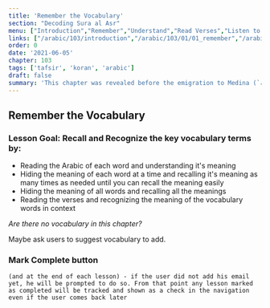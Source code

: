 ```yaml
---
title: 'Remember the Vocabulary'
section: "Decoding Sura al Asr"
menu: ["Introduction","Remember","Understand","Read Verses","Listen to Verses","Apply the Verses","Reflect on the Verses"]
links: ["/arabic/103/introduction","/arabic/103/01/01_remember","/arabic/103/01/02_understand","/arabic/103/02/01_read-verses","/arabic/103/02/02_listen-verses","/arabic/103/02/03_apply-verses","/arabic/103/03/01_reflect-verses"]
order: 0
date: '2021-06-05'
chapter: 103
tags: ['tafsir', 'koran', 'arabic']
draft: false
summary: 'This chapter was revealed before the emigration to Medina (`مكية`). It comes with a goal of succinct advice, clarifying the reason for mankind's happiness or distress and indicating victory in this life versus loss and perdition.'
---
```


## Remember the Vocabulary

### Lesson Goal: Recall and Recognize the key vocabulary terms by:
- Reading the Arabic of each word and understanding it's meaning
- Hiding the meaning of each word at a time and recalling it's meaning as many times as needed until you can recall the meaning easily
- Hiding the meaning of all words and recalling all the meanings
- Reading the verses and recognizing the meaning of the vocabulary words in context

*Are there no vocabulary in this chapter?*

Maybe ask users to suggest vocabulary to add.

### Mark Complete button

`(and at the end of each lesson) - if the user did not add his email yet, he will be prompted to do so. From that point any lesson marked as completed will be tracked and shown as a check in the navigation even if the user comes back later`
